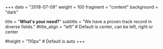 +++
date = "2018-07-09"
weight = 100
fragment = "content"
background = "dark"

title = "**What's your need?**"
subtitle = "We have a proven track record in diverse fields."
#title_align = "left" # Default is center, can be left, right or center

#height = "110px" # Default is auto
+++
